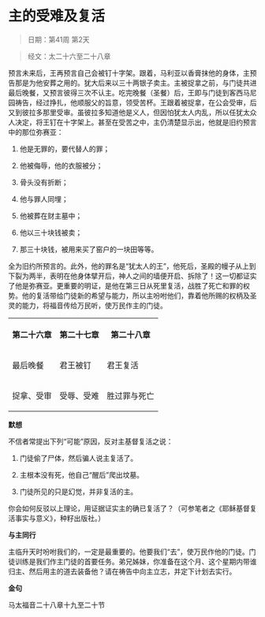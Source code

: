 # 主的受难及复活

> 日期：第41周 第2天

> 经文：太二十六至二十八章

预言未来后，王再预言自己会被钉十字架。跟着，马利亚以香膏抹他的身体，主预告那是为他安葬之用的。犹大后来以三十两银子卖主。主被捉拿之前，与门徒共进最后晚餐，又预言彼得三次不认主。吃完晚餐（圣餐）后，王即与门徒到客西马尼园祷告，经过挣扎，他顺服父的旨意，领受苦杯。王跟着被捉拿，在公会受审，后又到彼拉多那里受审。虽彼拉多知道他是义人，但因怕犹太人内乱，所以任犹太众人决定，将王钉在十字架上。甚至在受苦之中，主仍清楚显示出，他就是旧约预言中的那位弥赛亚：

1. 他是无罪的，要代替人的罪；

2. 他被侮辱，他的衣服被分；

3. 骨头没有折断；

4. 他与罪人同埋；

5. 他被葬在财主墓中；

6. 他以三十块钱被卖；

7. 那三十块钱，被用来买了窑户的一块田等等。

全为旧约所预言的。此外，他的罪名是“犹太人的王”，他死后，圣殿的幔子从上到下裂为两半，表明在他身体擘开后，神人之间的墙便开启、拆除了！这一切都证实了他是弥赛亚。更重要的明证，是他在第三日从死里复活，战胜了死亡和罪的权势。他的复活带给门徒新的希望与能力，所以主吩咐他们，靠着他所赐的权柄及圣灵的能力，将福音传给万民听，使万民作主的门徒。

<table>
 <tbody>
  <tr>
   <th><p>第二十六章</p></th>
   <th><p>第二十七章</p></th>
   <th><p>第二十八章</p></th>
  </tr>
  <tr>
   <td><p>最后晚餐</p></td>
   <td><p>君王被钉</p></td>
   <td><p>君王复活</p></td>
  </tr>
  <tr>
   <td><p>捉拿、受审</p></td>
   <td><p>受辱、受难</p></td>
   <td><p>胜过罪与死亡</p></td>
  </tr>
 </tbody>
</table>

**默想**

不信者常提出下列“可能”原因，反对主基督复活之说：

1. 门徒偷了尸体，然后骗人说主复活了。

2. 主根本没有死，他自己“醒后”爬出坟墓。

3. 门徒所见的只是幻觉，并非复活的主。

你会如何反驳以上理论，用证据证实主的确已复活了？（可参笔者之《耶稣基督复活事实与意义》，种籽出版社。）

**与主同行**

主临升天时吩咐我们的，一定是最重要的。他要我们“去”，使万民作他的门徒。门徒训练是我们作主门徒的首要任务。弟兄姊妹，你准备在这个月、这个星期内带谁归主、然后用主的道去装备他？请在祷告中向主立志，并定下计划去实行。

**金句**

马太福音二十八章十九至二十节